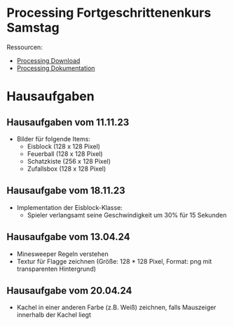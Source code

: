 # Processing Fortgeschrittenenkurs Samstag

Ressourcen: 
- [Processing Download](https://processing.org/)
- [Processing Dokumentation](https://processing.org/reference/)

# Hausaufgaben
## Hausaufgaben vom 11.11.23

- Bilder für folgende Items:
    - Eisblock (128 x 128 Pixel)
    - Feuerball (128 x 128 Pixel)
    - Schatzkiste (256 x 128 Pixel)
    - Zufallsbox (128 x 128 Pixel)

## Hausaufgabe vom 18.11.23

- Implementation der Eisblock-Klasse:
    - Spieler verlangsamt seine Geschwindigkeit um 30% für 15 Sekunden

## Hausaufgabe vom 13.04.24

- Minesweeper Regeln verstehen
- Textur für Flagge zeichnen (Größe: 128 * 128 Pixel, Format: png mit transparenten Hintergrund)

## Hausaufgabe vom 20.04.24
- Kachel in einer anderen Farbe (z.B. Weiß) zeichnen, falls Mauszeiger innerhalb der Kachel liegt
